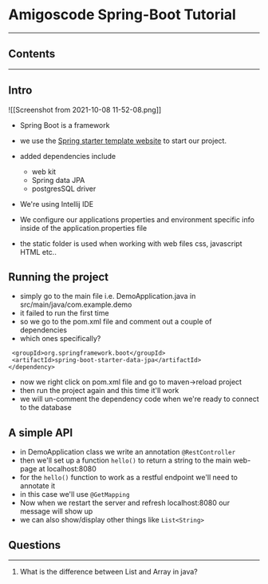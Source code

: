 # Amigoscode Spring-Boot Tutorial
---

## Contents
---



## Intro
![[Screenshot from 2021-10-08 11-52-08.png]]
- Spring Boot is a framework
- we use the [Spring starter template website](start.spring.io) to start our project.
- added dependencies include 
	- web kit
	- Spring data JPA
	- postgresSQL driver

- We're using Intellij IDE
- We configure our applications properties and environment specific info inside of the application.properties file
- the static folder is used when working with web files css, javascript HTML etc..

## Running the project
- simply go to the main file i.e. DemoApplication.java in src/main/java/com.example.demo
- it failed to run the first time 
- so we go to the pom.xml file and comment out  a couple of dependencies 
- which ones specifically?
``` <dependency>  
 <groupId>org.springframework.boot</groupId>  
 <artifactId>spring-boot-starter-data-jpa</artifactId>  
</dependency>
```
- now we right click on pom.xml file and go to maven->reload project 
- then run the project again and this time it'll work
- we will un-comment the dependency code when we're ready to connect to the database

## A simple API 
- in DemoApplication class we write an annotation  `@RestController`
- then we'll set up a function `hello()` to return a string to the main web-page at localhost:8080 
- for the `hello()` function to work as a restful endpoint we'll need to annotate it 
- in this case we'll use `@GetMapping`
- Now when we restart the server and refresh localhost:8080 our message will show up
- we can also show/display other things like `List<String>`




























## Questions
---
1. What is the difference between List and Array in java?